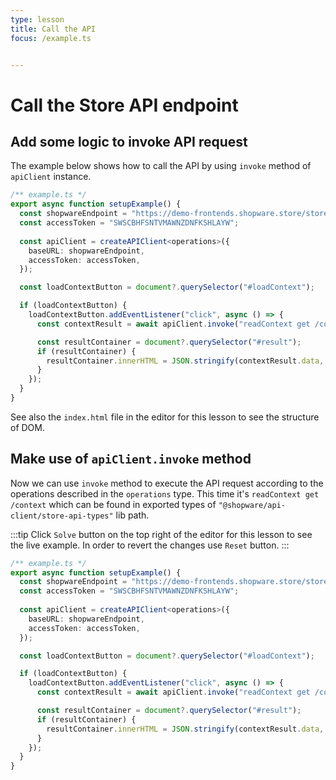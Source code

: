 ```yaml
---
type: lesson
title: Call the API
focus: /example.ts


---
```


# Call the Store API endpoint

## Add some logic to invoke API request

The example below shows how to call the API by using `invoke` method of `apiClient` instance.

```ts add={11-22}
/** example.ts */
export async function setupExample() {
  const shopwareEndpoint = "https://demo-frontends.shopware.store/store-api";
  const accessToken = "SWSCBHFSNTVMAWNZDNFKSHLAYW";
  
  const apiClient = createAPIClient<operations>({
    baseURL: shopwareEndpoint,
    accessToken: accessToken,
  });

  const loadContextButton = document?.querySelector("#loadContext");

  if (loadContextButton) {
    loadContextButton.addEventListener("click", async () => {
      const contextResult = await apiClient.invoke("readContext get /context");

      const resultContainer = document?.querySelector("#result");
      if (resultContainer) {
        resultContainer.innerHTML = JSON.stringify(contextResult.data, null, 2);
      }
    });
  }
}
```

See also the `index.html` file in the editor for this lesson to see the structure of DOM.


## Make use of `apiClient.invoke` method

Now we can use `invoke` method to execute the API request according to the operations described in the `operations` type. This time it's `readContext get /context` which can be found in exported types of `"@shopware/api-client/store-api-types"` lib path.

:::tip 
Click `Solve` button on the top right of the editor for this lesson to see the live example. In order to revert the changes use `Reset` button.
:::

```ts {15} filename="example.ts"
/** example.ts */
export async function setupExample() {
  const shopwareEndpoint = "https://demo-frontends.shopware.store/store-api";
  const accessToken = "SWSCBHFSNTVMAWNZDNFKSHLAYW";
  
  const apiClient = createAPIClient<operations>({
    baseURL: shopwareEndpoint,
    accessToken: accessToken,
  });

  const loadContextButton = document?.querySelector("#loadContext");

  if (loadContextButton) {
    loadContextButton.addEventListener("click", async () => {
      const contextResult = await apiClient.invoke("readContext get /context");

      const resultContainer = document?.querySelector("#result");
      if (resultContainer) {
        resultContainer.innerHTML = JSON.stringify(contextResult.data, null, 2);
      }
    });
  }
}
```
